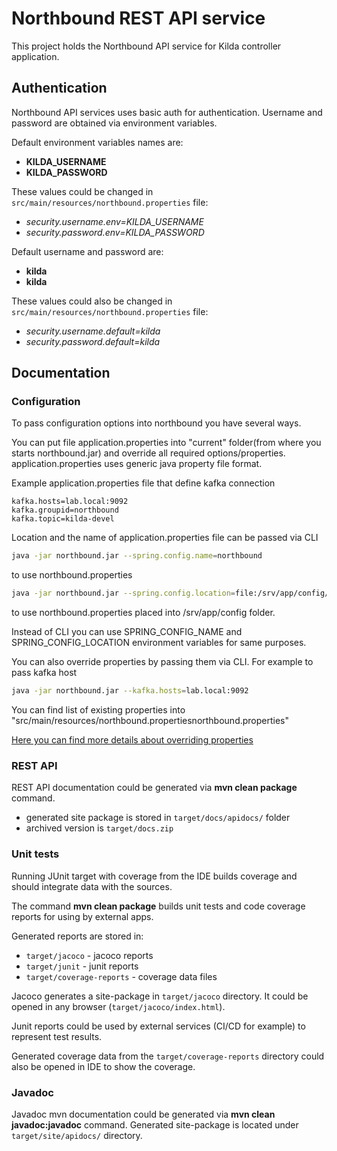 # Northbound REST API service

This project holds the Northbound API service for Kilda controller application.

## Authentication

Northbound API services uses basic auth for authentication. Username and password are obtained via environment variables.

Default environment variables names are:
* __KILDA_USERNAME__
* __KILDA_PASSWORD__

These values could be changed in ```src/main/resources/northbound.properties``` file:

* _security.username.env=KILDA_USERNAME_
* _security.password.env=KILDA_PASSWORD_

Default username and password are:
* __kilda__
* __kilda__

These values could also be changed in ```src/main/resources/northbound.properties``` file:

* _security.username.default=kilda_
* _security.password.default=kilda_

## Documentation

### Configuration
To pass configuration options into northbound you have several ways. 

You can put file application.properties into "current" folder(from where you starts northbound.jar) and override all
required options/properties. application.properties uses generic java property file format.

Example application.properties file that define kafka connection
```properties
kafka.hosts=lab.local:9092
kafka.groupid=northbound
kafka.topic=kilda-devel
```

Location and the name of application.properties file can be passed via CLI
```bash
java -jar northbound.jar --spring.config.name=northbound
```
to use northbound.properties

```bash
java -jar northbound.jar --spring.config.location=file:/srv/app/config/ --spring.config.name=northbound
```
to use northbound.properties placed into /srv/app/config folder.

Instead of CLI you can use SPRING_CONFIG_NAME and SPRING_CONFIG_LOCATION environment variables for same purposes. 

You can also override properties by passing them via CLI. For example to pass kafka host

```bash
java -jar northbound.jar --kafka.hosts=lab.local:9092
```

You can find list of existing properties into "src/main/resources/northbound.propertiesnorthbound.properties"

[Here you can find more details about overriding properties](https://docs.spring.io/spring-boot/docs/current/reference/html/boot-features-external-config.html#boot-features-external-config-application-property-files])

### REST API

REST API documentation could be generated via __mvn clean package__ command.

* generated site package is stored in ```target/docs/apidocs/``` folder
* archived version is ```target/docs.zip```

### Unit tests

Running JUnit target with coverage from the IDE builds coverage and should integrate data with the sources.

The command __mvn clean package__ builds unit tests and code coverage reports for using by external apps.

Generated reports are stored in:
* ```target/jacoco``` - jacoco reports
* ```target/junit``` - junit reports
* ```target/coverage-reports``` - coverage data files

Jacoco generates a site-package in ```target/jacoco``` directory.
It could be opened in any browser (```target/jacoco/index.html```).

Junit reports could be used by external services (CI/CD for example) to represent test results.

Generated coverage data from the ```target/coverage-reports``` directory could also be opened in IDE to show the coverage.


### Javadoc

Javadoc mvn documentation could be generated via __mvn clean javadoc:javadoc__ command.
Generated site-package is located under ```target/site/apidocs/``` directory.
